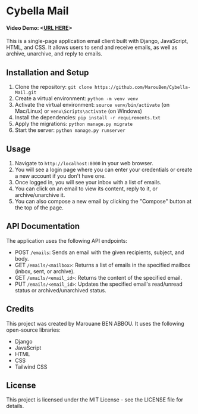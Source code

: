 # Cybella Mail
#### Video Demo:  <[URL HERE](https://youtu.be/1KHg-fMhzFQ)>
This is a single-page application email client built with Django, JavaScript, HTML, and CSS. It allows users to send and receive emails, as well as archive, unarchive, and reply to emails.

## Installation and Setup
1. Clone the repository: `git clone https://github.com/MarouBen/Cybella-Mail.git`
2. Create a virtual environment: `python -m venv venv`
3. Activate the virtual environment: `source venv/bin/activate` (on Mac/Linux) or `venv\Scripts\activate` (on Windows)
4. Install the dependencies: `pip install -r requirements.txt`
5. Apply the migrations: `python manage.py migrate`
6. Start the server: `python manage.py runserver`

## Usage
1. Navigate to `http://localhost:8000` in your web browser.
2. You will see a login page where you can enter your credentials or create a new account if you don't have one.
3. Once logged in, you will see your inbox with a list of emails.
4. You can click on an email to view its content, reply to it, or archive/unarchive it.
5. You can also compose a new email by clicking the "Compose" button at the top of the page.

## API Documentation
The application uses the following API endpoints:

* POST `/emails`: Sends an email with the given recipients, subject, and body.
* GET `/emails/<mailbox>`: Returns a list of emails in the specified mailbox (inbox, sent, or archive).
* GET `/emails/<email_id>`: Returns the content of the specified email.
* PUT `/emails/<email_id>`: Updates the specified email's read/unread status or archived/unarchived status.

## Credits
This project was created by Marouane BEN ABBOU. It uses the following open-source libraries:

* Django
* JavaScript
* HTML
* CSS
* Tailwind CSS

## License
This project is licensed under the MIT License - see the LICENSE file for details.
